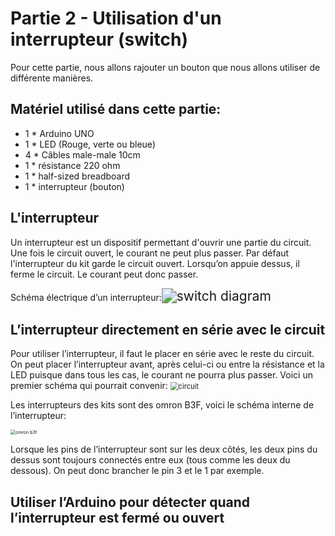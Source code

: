 # Partie 2 - Utilisation d'un interrupteur (switch)

Pour cette partie, nous allons rajouter un bouton que nous allons utiliser de différente manières.

## Matériel utilisé dans cette partie:

* 1 * Arduino UNO
* 1 * LED (Rouge, verte ou bleue)
* 4 * Câbles male-male 10cm
* 1 * résistance 220 ohm
* 1 * half-sized breadboard
* 1 * interrupteur (bouton)

## L'interrupteur
Un interrupteur est un dispositif permettant d'ouvrir une partie du circuit. Une fois le circuit ouvert, le courant ne peut plus passer. Par défaut l'interrupteur du kit garde le circuit ouvert. Lorsqu’on appuie dessus, il ferme le circuit. Le courant peut donc passer.

Schéma électrique d’un interrupteur:<img src="D:\urlab\KitBA1\KitsBa1\doc\01 - Kit débutant\Partie 02 - Switch\img\switch diagram.png" alt="switch diagram" style="zoom:150%;" />

## L’interrupteur directement en série avec le circuit

Pour utiliser l’interrupteur, il faut le placer en série avec le reste du circuit. On peut placer l’interrupteur avant, après celui-ci ou entre la résistance et la LED puisque dans tous les cas, le courant ne pourra plus passer. Voici un premier schéma qui pourrait convenir:  <img src="D:\urlab\KitBA1\KitsBa1\doc\01 - Kit débutant\Partie 02 - Switch\img\circuit.png" alt="circuit" style="zoom:80%;" />

Les interrupteurs des kits sont des omron B3F, voici le schéma interne de l’interrupteur:

 <img src="D:\urlab\KitBA1\KitsBa1\doc\01 - Kit débutant\Partie 02 - Switch\img\omron b3f.png" alt="omron b3f" style="zoom:50%;" />

Lorsque les pins de l’interrupteur sont sur les deux côtés, les deux pins du dessus sont toujours connectés entre eux (tous comme les deux du dessous). On peut donc brancher le pin 3 et le 1 par exemple.

## Utiliser l’Arduino pour détecter quand l’interrupteur est fermé ou ouvert